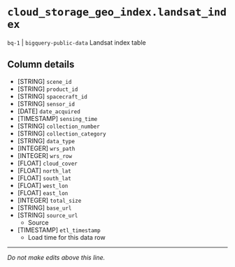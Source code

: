# `cloud_storage_geo_index.landsat_index`
`bq-1` | `bigquery-public-data`
Landsat index table

## Column details
* [STRING]    `scene_id`
* [STRING]    `product_id`
* [STRING]    `spacecraft_id`
* [STRING]    `sensor_id`
* [DATE]      `date_acquired`
* [TIMESTAMP] `sensing_time`
* [STRING]    `collection_number`
* [STRING]    `collection_category`
* [STRING]    `data_type`
* [INTEGER]   `wrs_path`
* [INTEGER]   `wrs_row`
* [FLOAT]     `cloud_cover`
* [FLOAT]     `north_lat`
* [FLOAT]     `south_lat`
* [FLOAT]     `west_lon`
* [FLOAT]     `east_lon`
* [INTEGER]   `total_size`
* [STRING]    `base_url`
* [STRING]    `source_url`
  - Source 
* [TIMESTAMP] `etl_timestamp`
  - Load time for this data row

-------------------------------------------------------------------------------
*Do not make edits above this line.*
